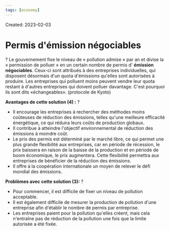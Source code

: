 ```yaml
---
tags: [economy] 
---
```

Created: 2023-02-03

# Permis d'émission négociables
?
Le gouvernement fixe le niveau de « pollution admise » par an et divise la « permission de polluer » en un certain nombre de permis d' **émission négociables**. Ceux-ci sont attribués à des entreprises individuelles, qui disposent désormais d'un quota d'émissions qu'elles sont autorisées à produire. Les entreprises qui polluent moins peuvent vendre leur quota restant à d'autres entreprises qui doivent polluer davantage. C'est pourquoi ils sont dits «échangeables». (protocole de Kyoto)
<!--SR:!2023-02-08,3,250-->

**Avantages de cette solution (4) :**
?
- Il encourage les entreprises à rechercher des méthodes moins coûteuses de réduction des émissions, telles qu'une meilleure efficacité énergétique, ce qui réduira leurs coûts de production globaux.
-   Il contribue à atteindre l'objectif environnemental de réduction des émissions à moindre coût.
- Le prix des permis est déterminé par le marché libre, ce qui permet une plus grande flexibilité aux entreprises, car en période de récession, le prix baissera en raison de la baisse de la production et en période de boom économique, le prix augmentera. Cette flexibilité permettra aux entreprises de bénéficier de la réduction des émissions.
- Il offre à la coopération internationale un moyen de relever le défi mondial des émissions.
<!--SR:!2023-02-08,3,250-->

**Problèmes avec cette solution (3):**
?
- Pour commencer, il est difficile de fixer un niveau de pollution acceptable.
- Il est également difficile de mesurer la production de pollution d'une entreprise afin d'établir le nombre de permis par entreprise.
- Les entreprises paient pour la pollution qu'elles créent, mais cela n'entraîne pas de réduction de la pollution une fois que la limite autorisée a été fixée.
<!--SR:!2023-02-08,3,250-->

